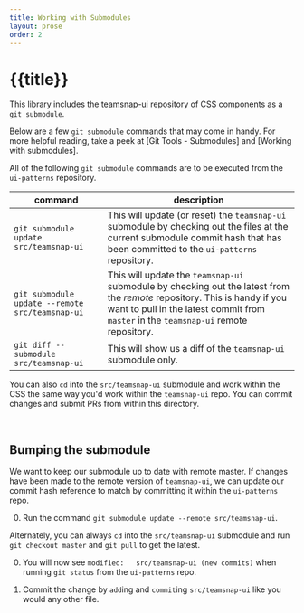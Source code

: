 ```yaml
---
title: Working with Submodules
layout: prose
order: 2
---
```


# {{title}}

This library includes the [teamsnap-ui](https://github.com/teamsnap/teamsnap-ui) repository of CSS components as a `git submodule`.

Below are a few `git submodule` commands that may come in handy. For more helpful reading, take a peek at [Git Tools - Submodules] and  [Working with submodules].

All of the following `git submodule` commands are to be executed from the `ui-patterns` repository.

command | description
--- | ---
`git submodule update src/teamsnap-ui` | This will update (or reset) the `teamsnap-ui` submodule by checking out the files at the current submodule commit hash that has been committed to the `ui-patterns` repository.
`git submodule update --remote src/teamsnap-ui` | This will update the `teamsnap-ui` submodule by checking out the latest from the _remote_ repository. This is handy if you want to pull in the latest commit from `master` in the `teamsnap-ui` remote repository.
`git diff --submodule src/teamsnap-ui` | This will show us a diff of the `teamsnap-ui` submodule only.

You can also `cd` into the `src/teamsnap-ui` submodule and work within the CSS the same way you'd work within the `teamsnap-ui` repo. You can commit changes and submit PRs from within this directory.

<br>

## Bumping the submodule

We want to keep our submodule up to date with remote master. If changes have been made to the remote version of `teamsnap-ui`, we can update our commit hash reference to match by committing it within the `ui-patterns` repo.

0. Run the command `git submodule update --remote src/teamsnap-ui`.

  Alternately, you can always `cd` into the `src/teamsnap-ui` submodule and run `git checkout master` and `git pull` to get the latest.

0. You will now see `modified:   src/teamsnap-ui (new commits)` when running `git status` from the `ui-patterns` repo.

0. Commit the change by `add`ing and `commit`ing `src/teamsnap-ui` like you would any other file.

